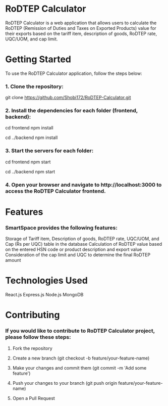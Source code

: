 # RoDTEP Calculator


RoDTEP Calculator is a web application that allows users to calculate the RoDTEP (Remission of Duties and Taxes on Exported Products) value for their exports based on the tariff item, description of goods, RoDTEP rate, UQC/UOM, and cap limit.

# Getting Started

To use the RoDTEP Calculator application, follow the steps below:

### 1. Clone the repository:


git clone https://github.com/Shobi172/RoDTEP-Calculator.git




### 2. Install the dependencies for each folder (frontend, backend):



cd frontend
npm install


cd ../backend
npm install



### 3. Start the servers for each folder:


cd frontend
npm start


cd ../backend
npm start




### 4. Open your browser and navigate to http://localhost:3000 to access the RoDTEP Calculator frontend.


# Features

### SmartSpace provides the following features:


Storage of Tariff item, Description of goods, RoDTEP rate, UQC/UOM, and Cap (Rs per UQC) table in the database
Calculation of RoDTEP value based on the entered HSN code or product description and export value
Consideration of the cap limit and UQC to determine the final RoDTEP amount


# Technologies Used


React.js
Express.js
Node.js
MongoDB



# Contributing

### If you would like to contribute to RoDTEP Calculator project, please follow these steps:

1. Fork the repository

2. Create a new branch (git checkout -b feature/your-feature-name)

3. Make your changes and commit them (git commit -m 'Add some feature')

4. Push your changes to your branch (git push origin feature/your-feature-name)

5. Open a Pull Request
